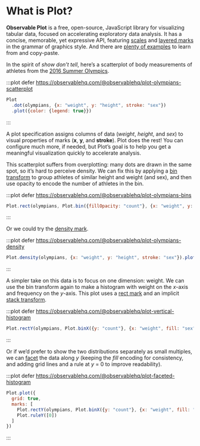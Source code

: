 <script setup>

import * as Plot from "@observablehq/plot";
import * as d3 from "d3";
import {shallowRef, onMounted} from "vue";

const olympians = shallowRef([
  {weight: 31, height: 1.21, sex: "female"},
  {weight: 170, height: 2.21, sex: "male"}
]);

onMounted(() => {
  d3.csv("./data/athletes.csv", d3.autoType).then((data) => (olympians.value = data));
});

</script>

# What is Plot?

**Observable Plot** is a free, open-source, JavaScript library for visualizing tabular data, focused on accelerating exploratory data analysis. It has a concise, memorable, yet expressive API, featuring [scales](./features/scales.md) and [layered marks](./features/marks.md) in the grammar of graphics style. And there are [plenty of examples](https://observablehq.com/@observablehq/plot-gallery) to learn from and copy-paste.

In the spirit of *show don’t tell*, here’s a scatterplot of body measurements of athletes from the [2016 Summer Olympics](https://flother.is/2017/olympic-games-data/).

:::plot defer https://observablehq.com/@observablehq/plot-olympians-scatterplot
```js
Plot
  .dot(olympians, {x: "weight", y: "height", stroke: "sex"})
  .plot({color: {legend: true}})
```
:::

A plot specification assigns columns of data (*weight*, *height*, and *sex*) to visual properties of marks (**x**, **y**, and **stroke**). Plot does the rest! You can configure much more, if needed, but Plot’s goal is to help you get a meaningful visualization quickly to accelerate analysis.

This scatterplot suffers from overplotting: many dots are drawn in the same spot, so it’s hard to perceive density. We can fix this by applying a [bin transform](./transforms/bin.md) to group athletes of similar height and weight (and sex), and then use opacity to encode the number of athletes in the bin.

:::plot defer https://observablehq.com/@observablehq/plot-olympians-bins
```js
Plot.rect(olympians, Plot.bin({fillOpacity: "count"}, {x: "weight", y: "height", fill: "sex", inset: 0})).plot()
```
:::

Or we could try the [density mark](./marks/density.md).

:::plot defer https://observablehq.com/@observablehq/plot-olympians-density
```js
Plot.density(olympians, {x: "weight", y: "height", stroke: "sex"}).plot()
```
:::

A simpler take on this data is to focus on one dimension: weight. We can use the bin transform again to make a histogram with weight on the *x*-axis and frequency on the *y*-axis. This plot uses a [rect mark](./marks/rect.md) and an implicit [stack transform](./transforms/stack.md).

:::plot defer https://observablehq.com/@observablehq/plot-vertical-histogram
```js
Plot.rectY(olympians, Plot.binX({y: "count"}, {x: "weight", fill: "sex"})).plot()
```
:::

Or if we’d prefer to show the two distributions separately as small multiples, we can [facet](./features/facets.md) the data along *y* (keeping the *fill* encoding for consistency, and adding grid lines and a rule at *y* = 0 to improve readability).

:::plot defer https://observablehq.com/@observablehq/plot-faceted-histogram
```js
Plot.plot({
  grid: true,
  marks: [
    Plot.rectY(olympians, Plot.binX({y: "count"}, {x: "weight", fill: "sex", fy: "sex"})),
    Plot.ruleY([0])
  ]
})
```
:::

